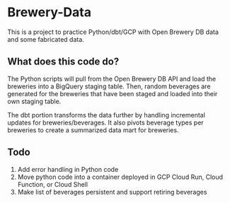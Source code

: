 # Brewery-Data
This is a project to practice Python/dbt/GCP with Open Brewery DB data and some fabricated data.

## What does this code do?
The Python scripts will pull from the Open Brewery DB API and load the breweries into a BigQuery staging table. Then, random beverages are generated for the breweries that have been staged and loaded into their own staging table.

The dbt portion transforms the data further by handling incremental updates for breweries/beverages. It also pivots beverage types per breweries to create a summarized data mart for breweries.

## Todo
1. Add error handling in Python code
2. Move python code into a container deployed in GCP Cloud Run, Cloud Function, or Cloud Shell
3. Make list of beverages persistent and support retiring beverages
